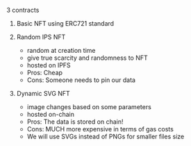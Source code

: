 3 contracts

1. Basic NFT using ERC721 standard
2. Random IPS NFT
    - random at creation time
    - give true scarcity and randomness to NFT
    - hosted on IPFS
    - Pros: Cheap
    - Cons: Someone needs to pin our data

3. Dynamic SVG NFT
    - image changes based on some parameters
    - hosted on-chain
    - Pros: The data is stored on chain!
    - Cons: MUCH more expensive in terms of gas costs
    - We will use SVGs instead of PNGs for smaller files size
    